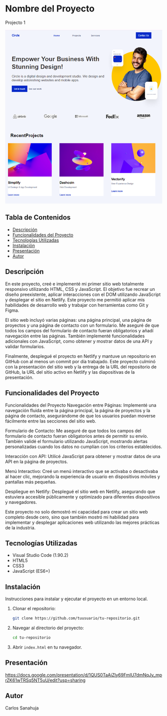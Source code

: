 # Nombre del Proyecto
Projecto 1


![index projecto](https://github.com/CarlesSanahuja/Proyecto1/blob/master/Captura%20de%20pantalla%20index.png)
## Tabla de Contenidos

- [Descripción](#descripción)
- [Funcionalidades del Proyecto](#Funcionalidades-del-Proyecto)
- [Tecnologías Utilizadas](#tecnologías-utilizadas)
- [Instalación](#instalación)
- [Presentación](#Presentación)
- [Autor](#autor)

## Descripción

En este proyecto, creé e implementé mi primer sitio web totalmente responsivo utilizando HTML, CSS y JavaScript. El objetivo fue recrear un diseño preexistente, aplicar interacciones con el DOM utilizando JavaScript y desplegar el sitio en Netlify. Este proyecto me permitió aplicar mis habilidades de desarrollo web y trabajar con herramientas como Git y Figma.

El sitio web incluyó varias páginas: una página principal, una página de proyectos y una página de contacto con un formulario. Me aseguré de que todos los campos del formulario de contacto fueran obligatorios y añadí navegación entre las páginas. También implementé funcionalidades adicionales con JavaScript, como obtener y mostrar datos de una API y validar formularios.

Finalmente, desplegué el proyecto en Netlify y mantuve un repositorio en GitHub con al menos un commit por día trabajado. Este proyecto culminó con la presentación del sitio web y la entrega de la URL del repositorio de GitHub, la URL del sitio activo en Netlify y las diapositivas de la presentación.

## Funcionalidades del Proyecto

Funcionalidades del Proyecto
Navegación entre Páginas: Implementé una navegación fluida entre la página principal, la página de proyectos y la página de contacto, asegurándome de que los usuarios puedan moverse fácilmente entre las secciones del sitio web.

Formulario de Contacto: Me aseguré de que todos los campos del formulario de contacto fueran obligatorios antes de permitir su envío. También validé el formulario utilizando JavaScript, mostrando alertas personalizadas cuando los datos no cumplían con los criterios establecidos.

Interacción con API: Utilicé JavaScript para obtener y mostrar datos de una API en la página de proyectos.

Menú Interactivo: Creé un menú interactivo que se activaba o desactivaba al hacer clic, mejorando la experiencia de usuario en dispositivos móviles y pantallas más pequeñas.

Despliegue en Netlify: Desplegué el sitio web en Netlify, asegurando que estuviera accesible públicamente y optimizado para diferentes dispositivos y navegadores.

Este proyecto no solo demostró mi capacidad para crear un sitio web completo desde cero, sino que también mostró mi habilidad para implementar y desplegar aplicaciones web utilizando las mejores prácticas de la industria.

## Tecnologías Utilizadas

- Visual Studio Code (1.90.2)
- HTML5
- CSS3
- JavaScript (ES6+)

## Instalación

Instrucciones para instalar y ejecutar el proyecto en un entorno local.

1. Clonar el repositorio:
    ```bash
    git clone https://github.com/tuusuario/tu-repositorio.git
    ```
2. Navegar al directorio del proyecto:
    ```bash
    cd tu-repositorio
    ```
3. Abrir `index.html` en tu navegador.

## Presentación

https://docs.google.com/presentation/d/1QUS0TaAiZly69FmlU7dmNqJy_mprZK61wTRSq5NT5uU/edit?usp=sharing

## Autor

Carlos Sanahuja

